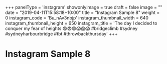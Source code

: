 +++
panelType                   = 'instagram'
showonlyimage = true
draft = false
image = ""
date = "2019-04-11T15:58:18+10:00"
title = "Instagram Sample 8"
weight = 0
instagram_code              = 'Bu_nAv3nbjp'
instagram_thumbnail_width   = 640
instagram_thumbnail_height  = 650
instagram_title             = 'The day I decided to conquer my fear of heights 😨😨😨😱😱😱 #bridgeclimb #sydney #sydneyharbourbridge #tbt #throwbackthursday'
+++

# Instagram Sample 8

